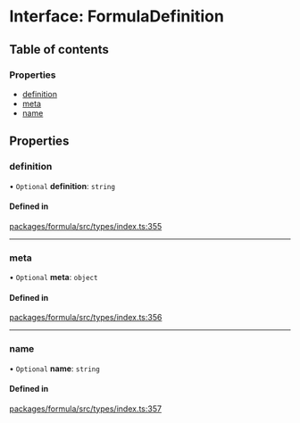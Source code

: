 # Interface: FormulaDefinition

## Table of contents

### Properties

- [definition](FormulaDefinition.md#definition)
- [meta](FormulaDefinition.md#meta)
- [name](FormulaDefinition.md#name)

## Properties

### <a id="definition" name="definition"></a> definition

• `Optional` **definition**: `string`

#### Defined in

[packages/formula/src/types/index.ts:355](https://github.com/mashcard/mashcard/blob/main/packages/formula/src/types/index.ts#L355)

---

### <a id="meta" name="meta"></a> meta

• `Optional` **meta**: `object`

#### Defined in

[packages/formula/src/types/index.ts:356](https://github.com/mashcard/mashcard/blob/main/packages/formula/src/types/index.ts#L356)

---

### <a id="name" name="name"></a> name

• `Optional` **name**: `string`

#### Defined in

[packages/formula/src/types/index.ts:357](https://github.com/mashcard/mashcard/blob/main/packages/formula/src/types/index.ts#L357)
